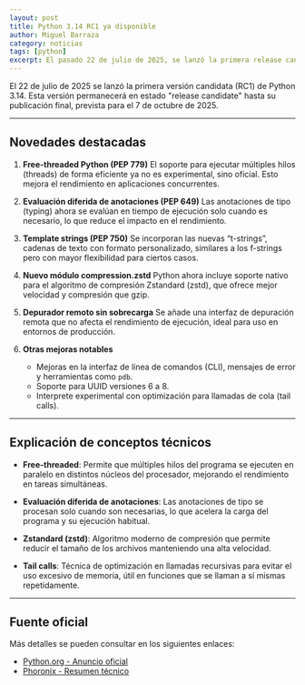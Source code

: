 ```yaml
---
layout: post
title: Python 3.14 RC1 ya disponible
author: Miguel Barraza
category: noticias
tags: [python]
excerpt: El pasado 22 de julio de 2025, se lanzó la primera release candidate (RC1) de Python 3.14, una versión que estará en modo final hasta su versión estable, prevista para el 7 de octubre de 2025.
---
```


El 22 de julio de 2025 se lanzó la primera versión candidata (RC1) de Python 3.14. Esta versión permanecerá en estado "release candidate" hasta su publicación final, prevista para el 7 de octubre de 2025.

---

## Novedades destacadas

1. **Free-threaded Python (PEP 779)**
   El soporte para ejecutar múltiples hilos (threads) de forma eficiente ya no es experimental, sino oficial. Esto mejora el rendimiento en aplicaciones concurrentes.

2. **Evaluación diferida de anotaciones (PEP 649)**
   Las anotaciones de tipo (typing) ahora se evalúan en tiempo de ejecución solo cuando es necesario, lo que reduce el impacto en el rendimiento.

3. **Template strings (PEP 750)**
   Se incorporan las nuevas “t-strings”, cadenas de texto con formato personalizado, similares a los f-strings pero con mayor flexibilidad para ciertos casos.

4. **Nuevo módulo compression.zstd**
   Python ahora incluye soporte nativo para el algoritmo de compresión Zstandard (zstd), que ofrece mejor velocidad y compresión que gzip.

5. **Depurador remoto sin sobrecarga**
   Se añade una interfaz de depuración remota que no afecta el rendimiento de ejecución, ideal para uso en entornos de producción.

6. **Otras mejoras notables**

   * Mejoras en la interfaz de línea de comandos (CLI), mensajes de error y herramientas como `pdb`.
   * Soporte para UUID versiones 6 a 8.
   * Interprete experimental con optimización para llamadas de cola (tail calls).

---

## Explicación de conceptos técnicos

* **Free-threaded**: Permite que múltiples hilos del programa se ejecuten en paralelo en distintos núcleos del procesador, mejorando el rendimiento en tareas simultáneas.

* **Evaluación diferida de anotaciones**: Las anotaciones de tipo se procesan solo cuando son necesarias, lo que acelera la carga del programa y su ejecución habitual.

* **Zstandard (zstd)**: Algoritmo moderno de compresión que permite reducir el tamaño de los archivos manteniendo una alta velocidad.

* **Tail calls**: Técnica de optimización en llamadas recursivas para evitar el uso excesivo de memoria, útil en funciones que se llaman a sí mismas repetidamente.

---

## Fuente oficial

Más detalles se pueden consultar en los siguientes enlaces:

* [Python.org - Anuncio oficial](https://www.python.org/downloads/release/python-3140rc1/)
* [Phoronix - Resumen técnico](https://www.phoronix.com/forums/forum/software/programming-compilers/1563151-python-3-14-rc1-released-with-free-threaded-python-officially-supported?p=1563324)
